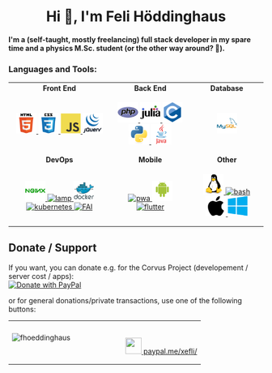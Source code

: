 <h1 align="center">Hi 👋, I'm Feli Höddinghaus</h1>

#### I'm a (self-taught, mostly freelancing) full stack developer in my spare time and a physics M.Sc. student (or the other way around? 🤔).

<h3 align="left">Languages and Tools:</h3>
<center><table>
	<tr>
		<td align="center"><b>Front End</b></td>
		<td align="center"><b>Back End</b></td>
		<td align="center"><b>Database</b></td>
	</tr>
	<tr>
		<td>
			<p align="center">
				<a href="https://www.w3.org/html/" target="_blank">
					<img src="https://raw.githubusercontent.com/devicons/devicon/master/icons/html5/html5-original-wordmark.svg" alt="html5" width="40" height="40"/>
				</a> 
				<a href="https://www.w3schools.com/css/" target="_blank">
					<img src="https://raw.githubusercontent.com/devicons/devicon/master/icons/css3/css3-original-wordmark.svg" alt="css3" width="40" height="40"/>
				</a>
				<a href="https://developer.mozilla.org/en-US/docs/Web/JavaScript" target="_blank">
					<img src="https://raw.githubusercontent.com/devicons/devicon/master/icons/javascript/javascript-original.svg" alt="javascript" width="40" height="40"/>
				</a>
				<a href="https://jquery.com/" target="_blank">
					<img src="https://raw.githubusercontent.com/devicons/devicon/master/icons/jquery/jquery-original-wordmark.svg" alt="jQuery" width="40" height="40"/>
				</a>
			</p> 
		</td>
		<td>
			<p align="center">
				<a href="https://www.php.net" target="_blank"> 
					<img src="https://raw.githubusercontent.com/devicons/devicon/master/icons/php/php-original.svg" alt="php" width="40" height="40"/> 
				</a>
				<a href="https://julialang.org" target="_blank">
					<img src="https://raw.githubusercontent.com/devicons/devicon/master/icons/julia/julia-original-wordmark.svg" alt="julia" width="40" height="40">
				</a>
				<a href="https://www.w3schools.com/c/" target="_blank"> 
					<img src="https://raw.githubusercontent.com/devicons/devicon/master/icons/c/c-original.svg" alt="C" width="40" height="40"/> 
				</a>
				<a href="https://www.python.org" target="_blank"> 
					<img src="https://raw.githubusercontent.com/devicons/devicon/master/icons/python/python-original.svg" alt="python" width="40" height="40"/> 
				</a> 
				<a href="https://www.java.com" target="_blank">
					<img src="https://raw.githubusercontent.com/devicons/devicon/master/icons/java/java-original-wordmark.svg" alt="java" width="40" height="40"/>
				</a>
			</p>
		</td>
		<td>
			<p align="center">
				<a href="https://www.mysql.com/" target="_blank"> 
					<img src="https://raw.githubusercontent.com/devicons/devicon/master/icons/mysql/mysql-original-wordmark.svg" alt="mysql" width="40" height="40"/> 
				</a>
			</p> 
		</td>
	</tr>
	<tr>
		<td align="center"><b>DevOps</b></td>
		<td align="center"><b>Mobile</b></td>
		<td align="center"><b>Other</b></td>
	</tr>
	<tr>
		<td>
			<p align="center">
				<a href="https://www.nginx.com" target="_blank"> 
					<img src="https://raw.githubusercontent.com/devicons/devicon/master/icons/nginx/nginx-original.svg" alt="nginx" width="40" height="40"/> 
				</a> 
				<a href="#">
					<img src="https://w1.pngwing.com/pngs/762/217/png-transparent-mysql-logo-lamp-apache-http-server-computer-servers-linux-installation-php-web-server.png" alt="lamp" height="40" />
				</a> 
				<a href="https://www.docker.com/" target="_blank">
					<img src="https://raw.githubusercontent.com/devicons/devicon/master/icons/docker/docker-original-wordmark.svg" alt="docker" width="40" height="40"/>
				</a>
				<a href="https://kubernetes.io" target="_blank"> 
					<img src="https://www.vectorlogo.zone/logos/kubernetes/kubernetes-icon.svg" alt="kubernetes" width="40" height="40"/> 
				</a>
				<a href="https://fai-project.org" target="_blank"> 
					<img src="https://wiki.fai-project.org/images/fai-logo.png" alt="FAI" width="40" height="40"/> 
				</a> 
			</p>
		</td>
		<td>
			<p align="center">
				<a href="#">
					<img src="https://upload.wikimedia.org/wikipedia/commons/thumb/d/d5/Progressive_Web_Apps_Logo.svg/440px-Progressive_Web_Apps_Logo.svg.png" alt="pwa" height="40">
				</a> 
				<a href="https://developer.android.com" target="_blank">
					<img src="https://raw.githubusercontent.com/devicons/devicon/master/icons/android/android-original-wordmark.svg" alt="android" width="40" height="40"/>
				</a> 
				<a href="https://flutter.dev" target="_blank">
					<img src="https://www.vectorlogo.zone/logos/flutterio/flutterio-icon.svg" alt="flutter" width="40" height="40"/>
				</a>
			</p>
		</td>
		<td>
			<p align="center">
				<a href="https://www.linux.org/" target="_blank"> 
					<img src="https://raw.githubusercontent.com/devicons/devicon/master/icons/linux/linux-original.svg" alt="linux" width="40" height="40"/> 
				</a> 
				<a href="https://www.gnu.org/software/bash/" target="_blank">
					<img src="https://www.vectorlogo.zone/logos/gnu_bash/gnu_bash-icon.svg" alt="bash" width="40" height="40"/>
				</a> 
				<a href="#">
					<img src="https://raw.githubusercontent.com/devicons/devicon/master/icons/apple/apple-original.svg" alt="apple" height="40" width="40">
				</a> 
				<a href="#">
					<img src="https://raw.githubusercontent.com/devicons/devicon/master/icons/windows8/windows8-original.svg" alt="windows" height="40" width="40">
				</a>
			</p>
		</td>
	</tr>
</table></center>

<!--p align="left"-->
<!--a href="https://developer.android.com" target="_blank">
<img src="https://raw.githubusercontent.com/devicons/devicon/master/icons/android/android-original-wordmark.svg" alt="android" width="40" height="40"/>
</a-->
<!--a href="https://www.gnu.org/software/bash/" target="_blank">
<img src="https://www.vectorlogo.zone/logos/gnu_bash/gnu_bash-icon.svg" alt="bash" width="40" height="40"/>
</a-->
<!--a href="https://www.w3schools.com/css/" target="_blank">
<img src="https://raw.githubusercontent.com/devicons/devicon/master/icons/css3/css3-original-wordmark.svg" alt="css3" width="40" height="40"/>
</a-->
<!--a href="https://www.docker.com/" target="_blank">
<img src="https://raw.githubusercontent.com/devicons/devicon/master/icons/docker/docker-original-wordmark.svg" alt="docker" width="40" height="40"/>
</a-->
<!--a href="https://flutter.dev" target="_blank">
<img src="https://www.vectorlogo.zone/logos/flutterio/flutterio-icon.svg" alt="flutter" width="40" height="40"/>
</a-->
<!--a href="https://www.w3.org/html/" target="_blank">
<img src="https://raw.githubusercontent.com/devicons/devicon/master/icons/html5/html5-original-wordmark.svg" alt="html5" width="40" height="40"/>
</a--> 
<!--a href="https://www.java.com" target="_blank">
<img src="https://raw.githubusercontent.com/devicons/devicon/master/icons/java/java-original-wordmark.svg" alt="java" width="40" height="40"/>
</a-->
<!--a href="https://developer.mozilla.org/en-US/docs/Web/JavaScript" target="_blank">
<img src="https://raw.githubusercontent.com/devicons/devicon/master/icons/javascript/javascript-original.svg" alt="javascript" width="40" height="40"/>
</a--> 
<!--a href="https://kubernetes.io" target="_blank"> 
<img src="https://www.vectorlogo.zone/logos/kubernetes/kubernetes-icon.svg" alt="kubernetes" width="40" height="40"/> 
</a--> 
<!--a href="https://www.linux.org/" target="_blank"> 
<img src="https://raw.githubusercontent.com/devicons/devicon/master/icons/linux/linux-original.svg" alt="linux" width="40" height="40"/> 
</a--> 
<!--a href="https://www.mysql.com/" target="_blank"> 
<img src="https://raw.githubusercontent.com/devicons/devicon/master/icons/mysql/mysql-original-wordmark.svg" alt="mysql" width="40" height="40"/> 
</a--> 
<!--a href="https://www.nginx.com" target="_blank"> 
<img src="https://raw.githubusercontent.com/devicons/devicon/master/icons/nginx/nginx-original.svg" alt="nginx" width="40" height="40"/> 
</a--> 
<!--a href="https://www.php.net" target="_blank"> 
<img src="https://raw.githubusercontent.com/devicons/devicon/master/icons/php/php-original.svg" alt="php" width="40" height="40"/> 
</a--> 
<!--a href="https://www.python.org" target="_blank"> 
<img src="https://raw.githubusercontent.com/devicons/devicon/master/icons/python/python-original.svg" alt="python" width="40" height="40"/> 
</a--> 
<!--/p-->

## Donate / Support
<p align="left">
If you want, you can donate e.g. for the Corvus Project (developement / server cost / apps):<br/>
<a href="https://www.paypal.com/donate?hosted_button_id=P5F37R2T74V3A" target="_blank">
  <img src="https://raw.githubusercontent.com/stefan-niedermann/paypal-donate-button/master/paypal-donate-button.png" alt="Donate with PayPal" width="200" />
</a>
</p>

or for general donations/private transactions, use one of the following buttons:
<table>
<tr><td>
<p align="left">
<a href="https://www.buymeacoffee.com/fhoeddinghaus"> <img align="left" src="https://cdn.buymeacoffee.com/buttons/v2/default-yellow.png" height="50" width="210" alt="fhoeddinghaus" /></a>
</p>
</td><td>
<p align="left"><br/>
<a href="https://paypal.me/xefli/" target="_blank">
  <img height="32" width="32" src="https://cdn.jsdelivr.net/npm/simple-icons@v4/icons/paypal.svg" /> paypal.me/xefli/
</a>
</p>
</td></tr>
</table>


<!--
**Fhoeddinghaus/Fhoeddinghaus** is a ✨ _special_ ✨ repository because its `README.md` (this file) appears on your GitHub profile.

Here are some ideas to get you started:

- 🔭 I’m currently working on ...
- 🌱 I’m currently learning ...
- 👯 I’m looking to collaborate on ...
- 🤔 I’m looking for help with ...
- 💬 Ask me about ...
- 📫 How to reach me: ...
- 😄 Pronouns: ...
- ⚡ Fun fact: ...
-->
